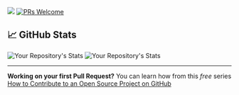 <a href="https://github.com/qasimabdullah404"><img src="https://img.shields.io/badge/Hello%20-Peeps!!!-blue.svg"/></a>
[![PRs Welcome](https://img.shields.io/badge/PRs-welcome-brightgreen.svg?style=flat-square)](http://makeapullrequest.com)

## &#x1f4c8; GitHub Stats

![Your Repository's Stats](https://github-readme-stats.vercel.app/api?username=qasimabdullah404&show_icons=true)
![Your Repository's Stats](https://github-readme-stats.vercel.app/api/top-langs/?username=qasimabdullah404&theme=blue-green)

---
**Working on your first Pull Request?** You can learn how from this *free* series [How to Contribute to an Open Source Project on GitHub](https://kcd.im/pull-request)
